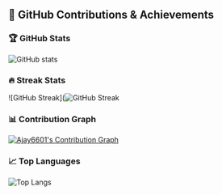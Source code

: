 ## 🚀 GitHub Contributions & Achievements

### 🏆 GitHub Stats
![GitHub stats](https://github-readme-stats.vercel.app/api?username=Ajay6601&show_icons=true&count_private=true&theme=radical)

### 🔥 Streak Stats
![GitHub Streak](![GitHub Streak](https://github-readme-streak-stats.vercel.app/?user=Ajay6601)



### 📊 Contribution Graph
[![Ajay6601's Contribution Graph](https://github-readme-activity-graph.vercel.app/graph?username=Ajay6601&theme=react-dark)](https://github.com/Ajay6601)


### 📈 Top Languages
![Top Langs](https://github-readme-stats.vercel.app/api/top-langs/?username=Ajay6601&layout=compact&theme=radical)



